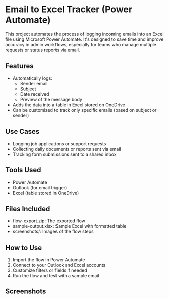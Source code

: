 # Email to Excel Tracker (Power Automate)
This project automates the process of logging incoming emails into an Excel file using Microsoft Power Automate. It's designed to save time and improve accuracy in admin workflows, especially for teams who manage multiple requests or status reports via email.

## Features
- Automatically logs:
  - Sender email
  - Subject
  - Date received
  - Preview of the message body
- Adds the data into a table in Excel stored on OneDrive
- Can be customized to track only specific emails (based on subject or sender)

## Use Cases
- Logging job applications or support requests
- Collecting daily documents or reports sent via email
- Tracking form submissions sent to a shared inbox

## Tools Used
- Power Automate
- Outlook (for email trigger)
- Excel (table stored in OneDrive)


## Files Included
- flow-export.zip: The exported flow
- sample-output.xlsx: Sample Excel with formatted table
- screenshots/: Images of the flow steps

## How to Use

1. Import the flow in Power Automate
2. Connect to your Outlook and Excel accounts
3. Customize filters or fields if needed
4. Run the flow and test with a sample email


## Screenshots



